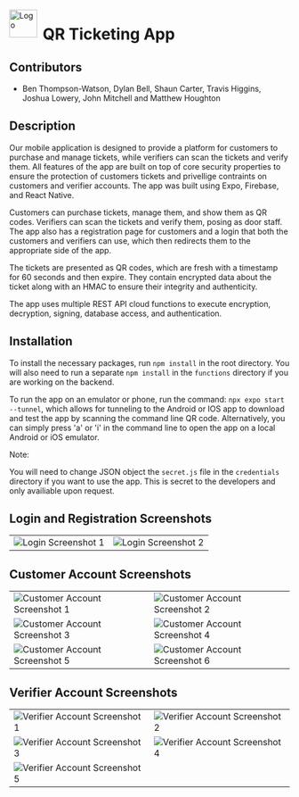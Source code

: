 <div style="display: flex; align-items: center;">
  <img src="src/assets/icon.png" alt="Logo" width="50"/>
  <h1 style="margin-left: 10px; margin-bottom: 0px">QR Ticketing App</h1>
</div>

## Contributors
- Ben Thompson-Watson, Dylan Bell, Shaun Carter, Travis Higgins, Joshua Lowery, John Mitchell and Matthew Houghton


## Description

Our mobile application is designed to provide a platform for customers to purchase and manage tickets, while verifiers can scan the tickets and verify them. All features of the app are built on top of core security properties to ensure the protection of customers tickets and privellige contraints on customers and verifier accounts. The app was built using Expo, Firebase, and React Native.

Customers can purchase tickets, manage them, and show them as QR codes. Verifiers can scan the tickets and verify them, posing as door staff. The app also has a registration page for customers and a login that both the customers and verifiers can use, which then redirects them to the appropriate side of the app.

The tickets are presented as QR codes, which are fresh with a timestamp for 60 seconds and then expire. They contain encrypted data about the ticket along with an HMAC to ensure their integrity and authenticity.

The app uses multiple REST API cloud functions to execute encryption, decryption, signing, database access, and authentication.

## Installation

To install the necessary packages, run `npm install` in the root directory. You will also need to run a separate `npm install` in the `functions` directory if you are working on the backend.

To run the app on an emulator or phone, run the command: `npx expo start --tunnel`, which allows for tunneling to the Android or IOS app to download and test the app by scanning the command line QR code. Alternatively, you can simply press 'a' or 'i' in the command line to open the app on a local Android or iOS emulator.

Note:

You will need to change JSON object the `secret.js` file in the `credentials` directory if you want to use the app. This is secret to the developers and only availiable upon request.

<h2>Login and Registration Screenshots</h2>
	<table>
		<tr>
			<td><img src="src/assets/IMG_4297_iphone13prographite_portrait.png" alt="Login Screenshot 1"></td>
			<td><img src="src/assets/IMG_4310_iphone13prographite_portrait.png" alt="Login Screenshot 2"></td>
		</tr>
	</table>

  <h2>Customer Account Screenshots</h2>
	<table>
		<tr>
			<td><img src="src/assets/IMG_4298_iphone13prographite_portrait.png" alt="Customer Account Screenshot 1"></td>
			<td><img src="src/assets/IMG_4299_iphone13prographite_portrait.png" alt="Customer Account Screenshot 2"></td>
		</tr>
		<tr>
			<td><img src="src/assets/IMG_4300_iphone13prographite_portrait.png" alt="Customer Account Screenshot 3"></td>
			<td><img src="src/assets/IMG_4301_iphone13prographite_portrait.png" alt="Customer Account Screenshot 4"></td>
		</tr>
		<tr>
			<td><img src="src/assets/IMG_4302_iphone13prographite_portrait.png" alt="Customer Account Screenshot 5"></td>
			<td><img src="src/assets/IMG_4303_iphone13prographite_portrait.png" alt="Customer Account Screenshot 6"></td>
		</tr>
	</table>

  <h2>Verifier Account Screenshots</h2>
	<table>
		<tr>
			<td><img src="src/assets/IMG_4304_iphone13prographite_portrait.png" alt="Verifier Account Screenshot 1"></td>
			<td><img src="src/assets/IMG_4305_iphone13prographite_portrait.png" alt="Verifier Account Screenshot 2"></td>
		</tr>
		<tr>
			<td><img src="src/assets/IMG_4306_iphone13prographite_portrait.png" alt="Verifier Account Screenshot 3"></td>
      <td><img src="src/assets/IMG_4308_iphone13prographite_portrait.png" alt="Verifier Account Screenshot 4"></td>
		</tr>
    <tr>
			<td><img src="src/assets/IMG_4309_iphone13prographite_portrait.png" alt="Verifier Account Screenshot 5"></td>
		</tr>
	</table>